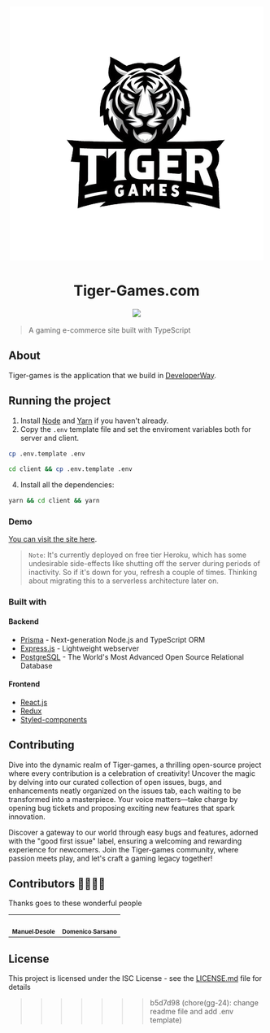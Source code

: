 
<p align="center">
 <img src="./client/src/assets/tiger-games-logo.png"/>
</p>
<h1 align="center">Tiger-Games.com</h1>

<p align="center">
 <a href="#contributors"><img src="https://img.shields.io/badge/all_contributors-2-orange.svg?style=flat-square"></a>
</p>

> A gaming e-commerce site built with TypeScript 


## About 

Tiger-games is the application that we build in [DeveloperWay](https://www.developerway.it/). 

## Running the project

1. Install [Node](https://nodejs.org/en) and [Yarn](https://classic.yarnpkg.com/lang/en/docs/install/) if you haven't already.
2. Copy the `.env` template file and set the enviroment variables both for server and client.

```bash
cp .env.template .env
```

```bash
cd client && cp .env.template .env
```

4. Install all the dependencies:

```bash
yarn && cd client && yarn
```

<!-- You can visit the app by going to `http://localhost:3000`. -->

### Demo 

[You can visit the site here](https://github.com/DeveloperWayIT/group-2).

> `Note`: It's currently deployed on free tier Heroku, which has some undesirable side-effects like shutting off the server during periods of inactivity. So if it's down for you, refresh a couple of times. Thinking about migrating this to a serverless architecture later on.

### Built with

#### Backend

- [Prisma](https://www.prisma.io/) - Next-generation Node.js and TypeScript ORM
- [Express.js](https://expressjs.com/) - Lightweight webserver
- [PostgreSQL](https://www.postgresql.org/) - The World's Most Advanced Open Source Relational Database

#### Frontend

- [React.js](https://reactjs.org/)
- [Redux](https://redux.js.org/)
- [Styled-components](https://styled-components.com/)

<!-- ## Project visualization -->

<!-- Here's a large-scale visualization of the repo. As I put more time into the front-end, it may change a little bit. -->

<!-- TODO: aggiungere diagramma -->
<!-- ![Visualization of this repo](./diagram.svg) -->

## Contributing


Dive into the dynamic realm of Tiger-games, a thrilling open-source project where every contribution is a celebration of creativity! Uncover the magic by delving into our curated collection of open issues, bugs, and enhancements neatly organized on the issues tab, each waiting to be transformed into a masterpiece. Your voice matters—take charge by opening bug tickets and proposing exciting new features that spark innovation.

Discover a gateway to our world through easy bugs and features, adorned with the "good first issue" label, ensuring a welcoming and rewarding experience for newcomers. Join the Tiger-games community, where passion meets play, and let's craft a gaming legacy together!

## Contributors 👨‍💻👨‍💻

Thanks goes to these wonderful people

<!-- ALL-CONTRIBUTORS-LIST:START - Do not remove or modify this section -->
<!-- prettier-ignore-start -->
<!-- markdownlint-disable -->
<table>
  <tr>
    <td align="center"><a href="https://www.linkedin.com/in/manueldesole/"><img src="https://media.licdn.com/dms/image/C4D03AQGe_RVJMxNHjA/profile-displayphoto-shrink_800_800/0/1616322657855?e=1710374400&v=beta&t=op42GOk_lK80AX9rJ_YBow0qEDAEkBXbcPrsh_LAH2U" width="100px;" alt=""/><br /><sub><b>Manuel Desole</b></sub></a><br />
    <td align="center"><a href="https://www.linkedin.com/in/domenico-sarsano/"><img src="https://media.licdn.com/dms/image/D5603AQF7zdQ_XNLpCw/profile-displayphoto-shrink_800_800/0/1697659470102?e=1710374400&v=beta&t=E3ysWuCNW1sFoYYqM6mwGn1kLvcqu41qJuRTpefRFng" width="100px;" alt=""/><br /><sub><b>Domenico Sarsano</b></sub></a><br />
  </tr>
</table>

<!-- markdownlint-enable -->
<!-- prettier-ignore-end -->
<!-- ALL-CONTRIBUTORS-LIST:END -->

<!-- This project follows the [all-contributors](https://github.com/all-contributors/all-contributors) specification. Contributions of any kind welcome! -->

## License

This project is licensed under the ISC License - see the [LICENSE.md](https://github.com/stemmlerjs/ddd-forum/blob/master/LICENCE.md) file for details
>>>>>>> b5d7d98 (chore(gg-24): change readme file and add .env template)

